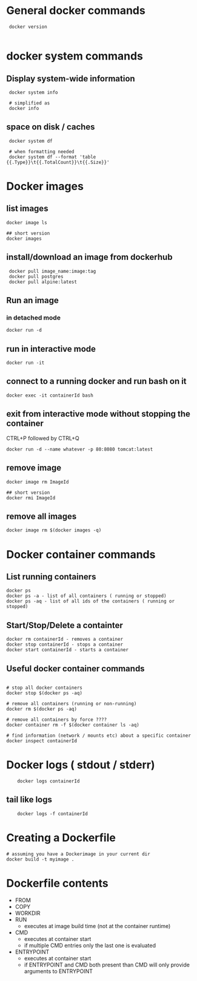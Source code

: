 # General docker commands
```shell
 docker version
 
```

# docker system commands

##  Display system-wide information
```shell
 docker system info
 
 # simplified as 
 docker info
``` 

## space on disk / caches 
```shell
 docker system df
 
 # when formatting needed
 docker system df --format 'table {{.Type}}\t{{.TotalCount}}\t{{.Size}}'
```


# Docker images 

## list images
```shell
docker image ls 

## short version
docker images 
```

## install/download an image from dockerhub 

```shell
 docker pull image_name:image:tag
 docker pull postgres
 docker pull alpine:latest
```

## Run an image
### in detached mode
```shell
docker run -d
```

## run in interactive mode
```shell
docker run -it 
```

## connect to a running docker and run bash on it
```shell
docker exec -it containerId bash
```

## exit from interactive mode without stopping the container
CTRL+P followed by CTRL+Q

```shell
docker run -d --name whatever -p 80:8080 tomcat:latest
```

## remove image
```shell
docker image rm ImageId

## short version
docker rmi ImageId 
```

## remove all images
```shell
docker image rm $(docker images -q)
```

# Docker container commands

## List running containers
```shell
docker ps
docker ps -a - list of all containers ( running or stopped)
docker ps -aq - list of all ids of the containers ( running or stopped)
```

## Start/Stop/Delete a containter
```shell
docker rm containerId - removes a container 
docker stop containerId - stops a container
docker start containerId - starts a container
```

## Useful docker container commands 
```shell

# stop all docker containers 
docker stop $(docker ps -aq)

# remove all containers (running or non-running)
docker rm $(docker ps -aq)

# remove all containers by force ????
docker container rm -f $(docker container ls -aq)

# find information (network / mounts etc) about a specific container
docker inspect containerId
```

# Docker logs ( stdout / stderr)
```shell
	docker logs containerId
```

## tail like logs 
```shell
	docker logs -f containerId
```

# Creating a Dockerfile

```shell
# assuming you have a Dockerimage in your current dir
docker build -t myimage . 
```

# Dockerfile contents
* FROM
* COPY 
* WORKDIR
* RUN 	
	- executes at image build time (not at the container runtime)
* CMD     
	- executes at container start 
	- if multiple CMD entries only the last one is evaluated
* ENTRYPOINT 
	- executes at container start
	- if ENTRYPOINT and CMD both present than CMD will only provide arguments to ENTRYPOINT



